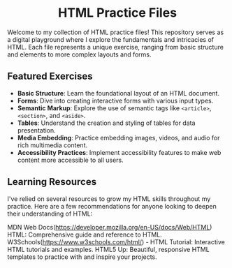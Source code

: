 <h1 align="center">HTML Practice Files</h1>

Welcome to my collection of HTML practice files! This repository serves as a digital playground where I explore the fundamentals and intricacies of HTML. Each file represents a unique exercise, ranging from basic structure and elements to more complex layouts and forms.

## Featured Exercises

- **Basic Structure**: Learn the foundational layout of an HTML document.
- **Forms**: Dive into creating interactive forms with various input types.
- **Semantic Markup**: Explore the use of semantic tags like `<article>`, `<section>`, and `<aside>`.
- **Tables**: Understand the creation and styling of tables for data presentation.
- **Media Embedding**: Practice embedding images, videos, and audio for rich multimedia content.
- **Accessibility Practices**: Implement accessibility features to make web content more accessible to all users.

## Learning Resources
I've relied on several resources to grow my HTML skills throughout my practice. Here are a few recommendations for anyone looking to deepen their understanding of HTML:

MDN Web Docs(https://developer.mozilla.org/en-US/docs/Web/HTML) HTML: Comprehensive guide and reference to HTML.
W3Schools(https://www.w3schools.com/html/) - HTML Tutorial: Interactive HTML tutorials and examples.
HTML5 Up: Beautiful, responsive HTML templates to practice with and inspire your projects.
 
